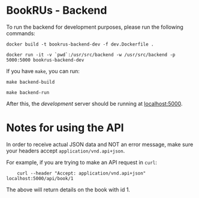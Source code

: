 # BookRUs - Backend

To run the backend for development purposes, please run the following commands:

`docker build -t bookrus-backend-dev -f dev.Dockerfile .`

``docker run -it -v `pwd`:/usr/src/backend -w /usr/src/backend -p 5000:5000 bookrus-backend-dev``

If you have `make`, you can run:

`make backend-build`

`make backend-run`

After this, the *development* server should be running at <localhost:5000>.

# Notes for using the API

In order to receive actual JSON data and NOT an error message, make sure your headers accept `application/vnd.api+json`.

For example, if you are trying to make an API request in `curl`:

```
    curl --header "Accept: application/vnd.api+json" localhost:5000/api/book/1
```

The above will return details on the book with id 1.